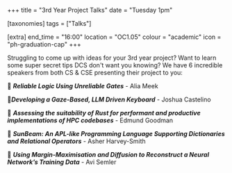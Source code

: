 +++
title = "3rd Year Project Talks"
date = "Tuesday 1pm"

[taxonomies]
tags = ["Talks"]

[extra]
end_time = "16:00"
location = "OC1.05"
colour = "academic"
icon = "ph-graduation-cap"
+++

Struggling to come up with ideas for your 3rd year project? Want to learn some super secret tips DCS don't want you knowing? We have 6 incredible speakers from both CS & CSE presenting their project to you:

🔷 ***Reliable Logic Using Unreliable Gates*** - Alia Meek

🔶***Developing a Gaze-Based, LLM Driven Keyboard*** - Joshua Castelino

🔷 ***Assessing the suitability of Rust for performant and productive implementations of HPC codebases*** - Edmund Goodman

🔶 ***SunBeam: An APL-like Programming Language Supporting Dictionaries and Relational Operators*** - Asher Harvey-Smith

🔷 ***Using Margin-Maximisation and Diffusion to Reconstruct a Neural Network’s Training Data*** - Avi Semler